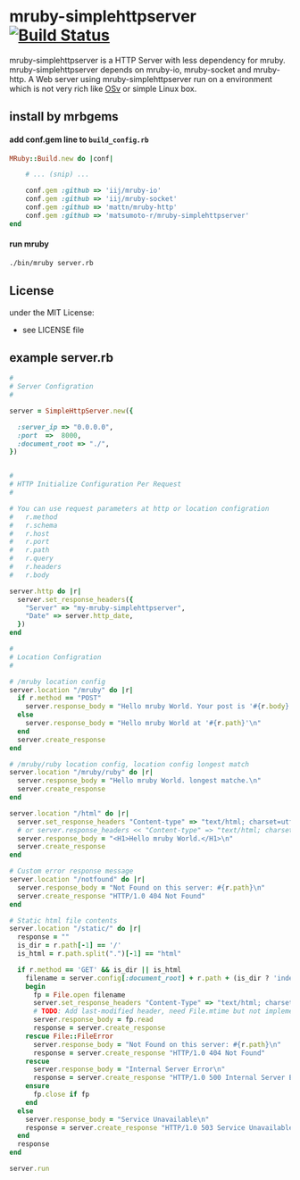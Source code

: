 # mruby-simplehttpserver   [![Build Status](https://travis-ci.org/matsumoto-r/mruby-simplehttpserver.svg?branch=master)](https://travis-ci.org/matsumoto-r/mruby-simplehttpserver)

mruby-simplehttpserver is a HTTP Server with less dependency for mruby. mruby-simplehttpserver depends on mruby-io, mruby-socket and mruby-http. A Web server using mruby-simplehttpserver run on a environment which is not very rich like [OSv](http://osv.io/) or simple Linux box.

## install by mrbgems 
#### add conf.gem line to `build_config.rb` 
```ruby
MRuby::Build.new do |conf|

    # ... (snip) ...

    conf.gem :github => 'iij/mruby-io'
    conf.gem :github => 'iij/mruby-socket'
    conf.gem :github => 'mattn/mruby-http'
    conf.gem :github => 'matsumoto-r/mruby-simplehttpserver'
end
```
#### run mruby
```bash
./bin/mruby server.rb
```
## License
under the MIT License:
- see LICENSE file

## example server.rb
```ruby
# 
# Server Configration
# 

server = SimpleHttpServer.new({

  :server_ip => "0.0.0.0",
  :port  =>  8000,
  :document_root => "./",
})


#
# HTTP Initialize Configuration Per Request
#

# You can use request parameters at http or location configration
#   r.method
#   r.schema
#   r.host
#   r.port
#   r.path
#   r.query
#   r.headers
#   r.body

server.http do |r|
  server.set_response_headers({
    "Server" => "my-mruby-simplehttpserver",
    "Date" => server.http_date,
  })
end

# 
# Location Configration
# 

# /mruby location config
server.location "/mruby" do |r|
  if r.method == "POST"
    server.response_body = "Hello mruby World. Your post is '#{r.body}'\n"
  else
    server.response_body = "Hello mruby World at '#{r.path}'\n"
  end
  server.create_response
end

# /mruby/ruby location config, location config longest match
server.location "/mruby/ruby" do |r|
  server.response_body = "Hello mruby World. longest matche.\n"
  server.create_response
end

server.location "/html" do |r|
  server.set_response_headers "Content-type" => "text/html; charset=utf-8"
  # or server.response_headers << "Content-type" => "text/html; charset=utf-8"
  server.response_body = "<H1>Hello mruby World.</H1>\n"
  server.create_response
end

# Custom error response message
server.location "/notfound" do |r|
  server.response_body = "Not Found on this server: #{r.path}\n"
  server.create_response "HTTP/1.0 404 Not Found"
end

# Static html file contents
server.location "/static/" do |r|
  response = ""
  is_dir = r.path[-1] == '/'
  is_html = r.path.split(".")[-1] == "html"

  if r.method == 'GET' && is_dir || is_html
    filename = server.config[:document_root] + r.path + (is_dir ? 'index.html' : '')
    begin
      fp = File.open filename
      server.set_response_headers "Content-Type" => "text/html; charset=utf-8"
      # TODO: Add last-modified header, need File.mtime but not implemented
      server.response_body = fp.read
      response = server.create_response
    rescue File::FileError
      server.response_body = "Not Found on this server: #{r.path}\n"
      response = server.create_response "HTTP/1.0 404 Not Found"
    rescue
      server.response_body = "Internal Server Error\n"
      response = server.create_response "HTTP/1.0 500 Internal Server Error"
    ensure
      fp.close if fp
    end
  else
    server.response_body = "Service Unavailable\n"
    response = server.create_response "HTTP/1.0 503 Service Unavailable"
  end
  response
end

server.run
```
